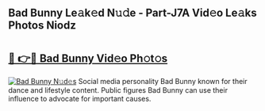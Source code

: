 ## Bad Bunny Le𝚊k𝚎d N𝚞𝚍e - Part-J7A Vid𝚎o Le𝚊ks Photos Niodz

# <h2><a href="http://fbf4o7u.evod.top/?m=Bad+Bunny">🔗 👉🔴 Bad Bunny Vid𝚎o Ph𝚘t𝚘s</a></h2>

[![Bad Bunny N𝚞d𝚎s](https://i.imgur.com/8V9OHl7.gif)](http://fbf4o7u.evod.top/?m=Bad+Bunny)
Social media personality Bad Bunny known for their dance and lifestyle content. Public figures Bad Bunny can use their influence to advocate for important causes. 

